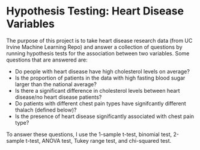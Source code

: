 # Hypothesis Testing: Heart Disease Variables

The purpose of this project is to take heart disease research data (from UC Irvine Machine Learning Repo) and answer a collection of questions by running hypothesis tests for the association between two variables. Some questions that are answered are:

* Do people with heart disease have high cholesterol levels on average?
* Is the proportion of patients in the data with high fasting blood sugar larger than the national average?
* Is there a significant difference in cholesterol levels between heart disease/no heart disease patients?
* Do patients with different chest pain types have signifcantly different thalach (defined below)?
* Is the presence of heart disease significantly associated with chest pain type?

To answer these questions, I use the 1-sample t-test, binomial test, 2-sample t-test, ANOVA test, Tukey range test, and chi-squared test.

